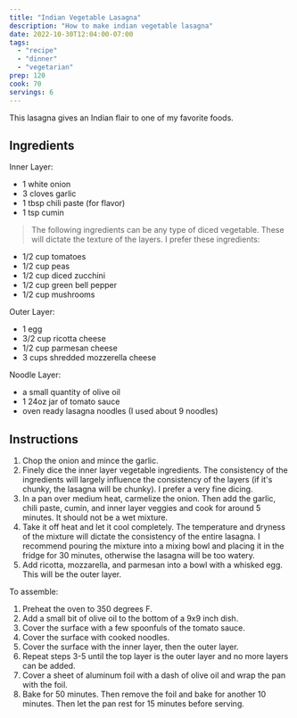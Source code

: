 ```yaml
---
title: "Indian Vegetable Lasagna"
description: "How to make indian vegetable lasagna"
date: 2022-10-30T12:04:00-07:00
tags:
  - "recipe"
  - "dinner"
  - "vegetarian"
prep: 120
cook: 70
servings: 6
---
```


This lasagna gives an Indian flair to one of my favorite foods.

## Ingredients

Inner Layer:

* 1 white onion
* 3 cloves garlic
* 1 tbsp chili paste (for flavor)
* 1 tsp cumin

> The following ingredients can be any type of diced vegetable. These will dictate the texture of the layers. I prefer these ingredients:

* 1/2 cup tomatoes
* 1/2 cup peas
* 1/2 cup diced zucchini
* 1/2 cup green bell pepper
* 1/2 cup mushrooms

Outer Layer:

* 1 egg
* 3/2 cup ricotta cheese
* 1/2 cup parmesan cheese
* 3 cups shredded mozzerella cheese

Noodle Layer:

* a small quantity of olive oil
* 1 24oz jar of tomato sauce
* oven ready lasagna noodles (I used about 9 noodles)

## Instructions

1. Chop the onion and mince the garlic.
2. Finely dice the inner layer vegetable ingredients. The consistency of the ingredients will largely influence the consistency of the layers (if it's chunky, the lasagna will be chunky). I prefer a very fine dicing.
3. In a pan over medium heat, carmelize the onion. Then add the garlic, chili paste, cumin, and inner layer veggies and cook for around 5 minutes. It should not be a wet mixture.
4. Take it off heat and let it cool completely. The temperature and dryness of the mixture will dictate the consistency of the entire lasagna. I recommend pouring the mixture into a mixing bowl and placing it in the fridge for 30 minutes, otherwise the lasagna will be too watery.
5. Add ricotta, mozzarella, and parmesan into a bowl with a whisked egg. This will be the outer layer.

To assemble:

1. Preheat the oven to 350 degrees F.
2. Add a small bit of olive oil to the bottom of a 9x9 inch dish.
3. Cover the surface with a few spoonfuls of the tomato sauce.
4. Cover the surface with cooked noodles.
5. Cover the surface with the inner layer, then the outer layer.
6. Repeat steps 3-5 until the top layer is the outer layer and no more layers can be added.
7. Cover a sheet of aluminum foil with a dash of olive oil and wrap the pan with the foil.
8. Bake for 50 minutes. Then remove the foil and bake for another 10 minutes. Then let the pan rest for 15 minutes before serving.
